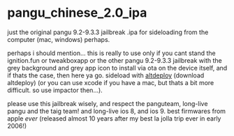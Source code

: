 # pangu_chinese_2.0_ipa
just the original pangu 9.2-9.3.3 jailbreak .ipa for sideloading from the computer (mac, windows) perhaps.

perhaps i should mention... this is really to use only if you cant stand the ignition.fun or tweakboxapp or the other pangu 9.2-9.3.3 jailbreak with the grey background and grey app icon to install via ota on the device itself, and if thats the case, then here ya go. sideload with <a href="https://github.com/pixelomer/AltDeploy/releases">altdeploy</a> (download altdeploy) (or you can use xcode if you have a mac, but thats a bit more difficult. so use impactor then...).

please use this jailbreak wisely, and respect the panguteam, long-live pangu and the taig team! and long-live ios 8, and ios 9. best firmwares from apple *ever* (released almost 10 years after my best la jolla trip ever in early 2006!)
